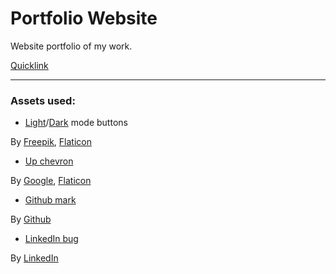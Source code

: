 # Portfolio Website

Website portfolio of my work.

[Quicklink](https://ianlibasora.github.io/)

-------------

### Assets used:
- [Light][1]/[Dark][2] mode buttons

By [Freepik](https://www.flaticon.com/authors/freepik), [Flaticon](https://www.flaticon.com/)

- [Up chevron][3]

By [Google](https://www.flaticon.com/authors/google), [Flaticon](https://www.flaticon.com/)

- [Github mark][4]

By [Github](https://github.com/)

- [LinkedIn bug][5]

By [LinkedIn][6]

[1]: <https://www.flaticon.com/free-icon/brightness_2919607>
[2]: <https://www.flaticon.com/free-icon/brightness_2919582>
[3]: <https://www.flaticon.com/free-icon/up-chevron_566014?term=chevron&page=1&position=21>
[4]: <https://github.com/logos>
[5]: <https://brand.linkedin.com/downloads>
[6]: <https://brand.linkedin.com/policies>

